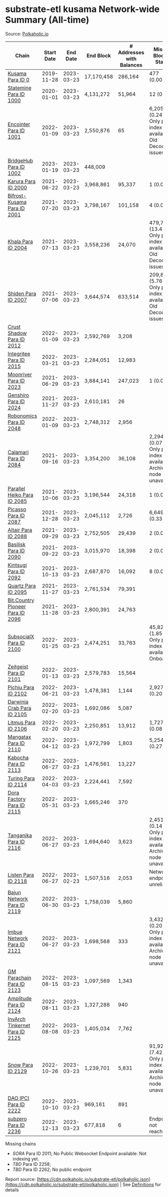 # substrate-etl kusama Network-wide Summary (All-time)

Source: [Polkaholic.io](https://polkaholic.io)


| Chain            | Start Date | End Date | End Block | # Addresses with Balances | Missing Blocks / Status |
| ---------------- | ---------- | ---------| --------- | ------------------------- | ----------------------- |
| [Kusama Para ID 0](/kusama/0-kusama) | 2019-11-28 | 2023-03-23 | 17,170,458 |  286,164 | 477 (0.00%)  |
| [Statemine Para ID 1000](/kusama/1000-statemine) | 2020-01-01 | 2023-03-23 | 4,131,272 |  51,964 | 12 (0.00%)  |
| [Encointer Para ID 1001](/kusama/1001-encointer) | 2022-01-09 | 2023-03-23 | 2,550,876 |  65 | 6,205 (0.24%) Only partial index available: Old Decoding issues |
| [BridgeHub Para ID 1002](/kusama/1002-bridgehub) | 2023-01-19 | 2023-03-23 | 448,009 |   |    |
| [Karura Para ID 2000](/kusama/2000-karura) | 2021-06-22 | 2023-03-23 | 3,968,861 |  95,337 | 1 (0.00%)  |
| [Bifrost-Kusama Para ID 2001](/kusama/2001-bifrost-ksm) | 2021-07-20 | 2023-03-23 | 3,798,167 |  101,158 | 4 (0.00%)  |
| [Khala Para ID 2004](/kusama/2004-khala) | 2021-07-13 | 2023-03-23 | 3,558,236 |  24,070 | 479,738 (13.48%) Only partial index available: Old Decoding issues |
| [Shiden Para ID 2007](/kusama/2007-shiden) | 2021-07-06 | 2023-03-23 | 3,644,574 |  633,514 | 209,844 (5.76%) Only partial index available: Old Decoding issues |
| [Crust Shadow Para ID 2012](/kusama/2012-shadow) | 2022-01-09 | 2023-03-23 | 2,592,769 |  3,208 |    |
| [Integritee Para ID 2015](/kusama/2015-integritee) | 2022-03-21 | 2023-03-23 | 2,284,051 |  12,983 |    |
| [Moonriver Para ID 2023](/kusama/2023-moonriver) | 2021-06-29 | 2023-03-23 | 3,884,141 |  247,023 | 1 (0.00%)  |
| [Genshiro Para ID 2024](/kusama/2024-genshiro) | 2021-11-27 | 2023-03-23 | 2,610,181 |  26 |    |
| [Robonomics Para ID 2048](/kusama/2048-robonomics) | 2022-01-09 | 2023-03-23 | 2,748,312 |  2,956 |    |
| [Calamari Para ID 2084](/kusama/2084-calamari) | 2021-09-16 | 2023-03-23 | 3,354,200 |  36,108 | 2,294 (0.07%) Only partial index available: Archive node unavailable |
| [Parallel Heiko Para ID 2085](/kusama/2085-parallel-heiko) | 2021-10-06 | 2023-03-23 | 3,196,544 |  24,318 | 1 (0.00%)  |
| [Picasso Para ID 2087](/kusama/2087-picasso) | 2021-12-28 | 2023-03-23 | 2,045,112 |  2,726 | 6,649 (0.33%)  |
| [Altair Para ID 2088](/kusama/2088-altair) | 2021-09-29 | 2023-03-23 | 2,752,505 |  29,439 | 2 (0.00%)  |
| [Basilisk Para ID 2090](/kusama/2090-basilisk) | 2021-09-22 | 2023-03-23 | 3,015,970 |  18,398 | 2 (0.00%)  |
| [Kintsugi Para ID 2092](/kusama/2092-kintsugi) | 2021-10-13 | 2023-03-23 | 2,687,870 |  16,092 | 8 (0.00%)  |
| [Quartz Para ID 2095](/kusama/2095-quartz) | 2021-11-27 | 2023-03-23 | 2,761,534 |  79,391 |    |
| [Bit.Country Pioneer Para ID 2096](/kusama/2096-bitcountrypioneer) | 2021-11-28 | 2023-03-23 | 2,800,391 |  24,763 |    |
| [SubsocialX Para ID 2100](/kusama/2100-subsocialx) | 2022-01-25 | 2023-03-23 | 2,474,251 |  33,763 | 45,822 (1.85%) Only partial index available: Onboarding |
| [Zeitgeist Para ID 2101](/kusama/2101-zeitgeist) | 2022-01-13 | 2023-03-23 | 2,579,783 |  15,564 |    |
| [Pichiu Para ID 2102](/kusama/2102-pichiu) | 2022-06-21 | 2023-03-23 | 1,478,381 |  1,144 | 2,927 (0.20%)  |
| [Darwinia Crab Para ID 2105](/kusama/2105-crab) | 2022-02-20 | 2023-03-23 | 1,692,086 |  5,087 |    |
| [Litmus Para ID 2106](/kusama/2106-litmus) | 2022-02-20 | 2023-03-23 | 2,250,851 |  13,912 | 1,727 (0.08%)  |
| [Mangatax Para ID 2110](/kusama/2110-mangatax) | 2022-04-12 | 2023-03-23 | 1,972,799 |  1,803 | 5,254 (0.27%)  |
| [Kabocha Para ID 2113](/kusama/2113-kabocha) | 2022-06-27 | 2023-03-23 | 1,476,561 |  13,227 |    |
| [Turing Para ID 2114](/kusama/2114-turing) | 2022-04-03 | 2023-03-23 | 2,224,441 |  7,592 |    |
| [Dora Factory Para ID 2115](/kusama/2115-dorafactory) | 2022-05-31 | 2023-03-23 | 1,665,246 |  370 |    |
| [Tanganika Para ID 2116](/kusama/2116-tanganika) | 2022-06-27 | 2023-03-23 | 1,694,640 |  3,623 | 2,451 (0.14%) Only partial index available: Archive node unavailable |
| [Listen Para ID 2118](/kusama/2118-listen) | 2022-06-27 | 2023-02-23 | 1,507,516 |  2,053 |   Network endpoint unreliable |
| [Bajun Network Para ID 2119](/kusama/2119-bajun) | 2022-06-30 | 2023-03-23 | 1,758,039 |  5,860 |    |
| [Imbue Network Para ID 2121](/kusama/2121-imbue) | 2022-06-27 | 2023-03-23 | 1,698,568 |  333 | 3,432 (0.20%) Only partial index available: Archive node unavailable |
| [GM Parachain Para ID 2123](/kusama/2123-gm) | 2022-08-15 | 2023-03-23 | 1,097,569 |  1,343 |    |
| [Amplitude Para ID 2124](/kusama/2124-amplitude) | 2022-08-11 | 2023-03-23 | 1,327,288 |  940 |    |
| [InvArch Tinkernet Para ID 2125](/kusama/2125-tinkernet) | 2022-08-08 | 2023-03-23 | 1,405,034 |  7,762 |    |
| [Snow Para ID 2129](/kusama/2129-snow) | 2022-10-26 | 2023-03-23 | 1,239,701 |  5,831 | 91,926 (7.42%) Only partial index available: Archive node unavailable |
| [DAO IPCI Para ID 2222](/kusama/2222-daoipci) | 2022-10-10 | 2023-03-23 | 969,161 |  891 |    |
| [subzero Para ID 2236](/kusama/2236-subzero) | 2022-12-13 | 2023-03-23 | 677,818 |  6 |   Endpoint not reachable |

Missing chains


* *SORA* Para ID 2011; No Public Websocket Endpoint available: Not indexing yet.
* *TBD* Para ID 2258; 
* *TBD* Para ID 2262; No public endpoint

Report source: [https://cdn.polkaholic.io/substrate-etl/polkaholic.json](https://cdn.polkaholic.io/substrate-etl/polkaholic.json) | See [Definitions](/DEFINITIONS.md) for details
